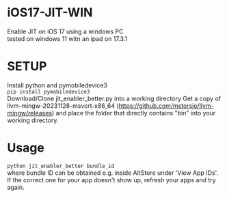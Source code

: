 # iOS17-JIT-WIN
Enable JIT on iOS 17 using a windows PC  
tested on windows 11 witn an ipad on 17.3.1
# SETUP
Install python and pymobiledevice3  
`pip install pymobiledevice3`  
Download/Clone jit_enabler_better.py into a working directory
Get a copy of llvm-mingw-20231128-msvcrt-x86_64 (https://github.com/mstorsjo/llvm-mingw/releases) and place the folder that directly contains "bin" into your working directory. 
# Usage
`python jit_enabler_better bundle_id`  
where bundle ID can be obtained e.g. inside AltStore under 'View App IDs'. If the correct one for your app doesn't show up, refresh your apps and try again.
